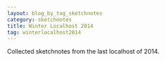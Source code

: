 ```yaml
---
layout: blog_by_tag_sketchnotes
category: sketchnotes
title: Winter Localhost 2014
tag: winterlocalhost2014
---
```



Collected sketchnotes from the last localhost of 2014.
